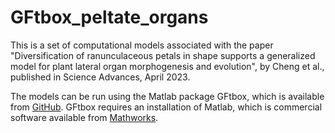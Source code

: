 # GFtbox_peltate_organs
This is a set of computational models associated with the paper "Diversification of ranunculaceous petals in shape supports a generalized model for plant lateral organ morphogenesis and evolution", by Cheng et al., published in Science Advances, April 2023.

The models can be run using the Matlab package GFtbox, which is available from [GitHub](https://github.com/JIC-Enrico-Coen/GrowthToolbox). GFtbox requires an installation of Matlab, which is commercial software available from [Mathworks](https://Mathworks.com).
